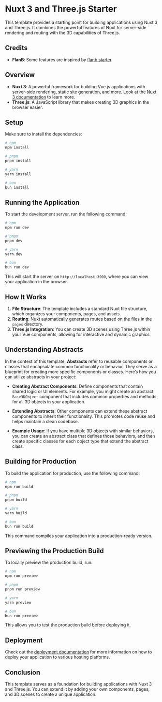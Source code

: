 # Nuxt 3 and Three.js Starter

This template provides a starting point for building applications using Nuxt 3 and Three.js. It combines the powerful features of Nuxt for server-side rendering and routing with the 3D capabilities of Three.js.

## Credits

- **FlanB**: Some features are inspired by [flanb starter](https://github.com/flanb/threejs-vite-starter/tree/main).

## Overview

- **Nuxt 3**: A powerful framework for building Vue.js applications with server-side rendering, static site generation, and more. Look at the [Nuxt 3 documentation](https://nuxt.com/docs/getting-started/introduction) to learn more.
- **Three.js**: A JavaScript library that makes creating 3D graphics in the browser easier.

## Setup

Make sure to install the dependencies:

```bash
# npm
npm install

# pnpm
pnpm install

# yarn
yarn install

# bun
bun install
```

## Running the Application

To start the development server, run the following command:

```bash
# npm
npm run dev

# pnpm
pnpm dev

# yarn
yarn dev

# bun
bun run dev
```

This will start the server on `http://localhost:3000`, where you can view your application in the browser.

## How It Works

1. **File Structure**: The template includes a standard Nuxt file structure, which organizes your components, pages, and assets.
2. **Routing**: Nuxt automatically generates routes based on the files in the `pages` directory.
3. **Three.js Integration**: You can create 3D scenes using Three.js within your Vue components, allowing for interactive and dynamic graphics.

## Understanding Abstracts

In the context of this template, **Abstracts** refer to reusable components or classes that encapsulate common functionality or behavior. They serve as a blueprint for creating more specific components or classes. Here’s how you can utilize abstracts in your project:

- **Creating Abstract Components**: Define components that contain shared logic or UI elements. For example, you might create an abstract `Base3DObject` component that includes common properties and methods for all 3D objects in your application.
- **Extending Abstracts**: Other components can extend these abstract components to inherit their functionality. This promotes code reuse and helps maintain a clean codebase.

- **Example Usage**: If you have multiple 3D objects with similar behaviors, you can create an abstract class that defines those behaviors, and then create specific classes for each object type that extend the abstract class.

## Building for Production

To build the application for production, use the following command:

```bash
# npm
npm run build

# pnpm
pnpm build

# yarn
yarn build

# bun
bun run build
```

This command compiles your application into a production-ready version.

## Previewing the Production Build

To locally preview the production build, run:

```bash
# npm
npm run preview

# pnpm
pnpm run preview

# yarn
yarn preview

# bun
bun run preview
```

This allows you to test the production build before deploying it.

## Deployment

Check out the [deployment documentation](https://nuxt.com/docs/getting-started/deployment) for more information on how to deploy your application to various hosting platforms.

## Conclusion

This template serves as a foundation for building applications with Nuxt 3 and Three.js. You can extend it by adding your own components, pages, and 3D scenes to create a unique application.
